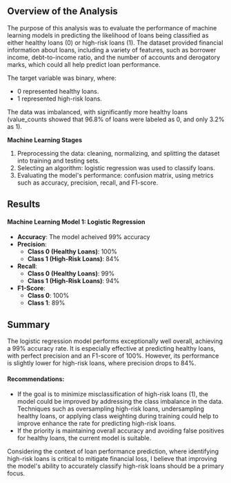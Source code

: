 ## Overview of the Analysis

The purpose of this analysis was to evaluate the performance of machine learning models in predicting the likelihood of loans being classified as either healthy loans (0) or high-risk loans (1). The dataset provided financial information about loans, including a variety of features, such as borrower income, debt-to-income ratio, and the number of accounts and derogatory marks, which could all help predict loan performance.

The target variable was binary, where:

* 0 represented healthy loans.
* 1 represented high-risk loans.

The data was imbalanced, with significantly more healthy loans (value_counts showed that 96.8% of loans were labeled as 0, and only 3.2% as 1).

**Machine Learning Stages**

1. Preprocessing the data: cleaning, normalizing, and splitting the dataset into training and testing sets.
2. Selecting an algorithm: logistic regression was used to classify loans.
3. Evaluating the model's performance: confusion matrix, using metrics such as accuracy, precision, recall, and F1-score.

## Results

#### Machine Learning Model 1: Logistic Regression

* **Accuracy**: The model acheived 99% accuracy
* **Precision**:
  * **Class 0 (Healthy Loans)**: 100%
  * **Class 1 (High-Risk Loans)**: 84%
* **Recall**:
  * **Class 0 (Healthy Loans)**: 99%
  * **Class 1 (High-Risk Loans)**: 94%
* **F1-Score**:
  * **Class 0**: 100%
  * **Class 1**: 89%

## Summary
The logistic regression model performs exceptionally well overall, achieving a 99% accuracy rate. It is especially effective at predicting healthy loans, with perfect precision and an F1-score of 100%. However, its performance is slightly lower for high-risk loans, where precision drops to 84%.

#### Recommendations:
* If the goal is to minimize misclassification of high-risk loans (1), the model could be improved by addressing the class imbalance in the data. Techniques such as oversampling high-risk loans, undersampling healthy loans, or applying class weighting during training could help to improve enhance the rate for predicting high-risk loans.
* If the priority is maintaining overall accuracy and avoiding false positives for healthy loans, the current model is suitable.

Considering the context of loan performance prediction, where identifying high-risk loans is critical to mitigate financial loss, I believe that improving the model's ability to accurately classify high-risk loans should be a primary focus.
